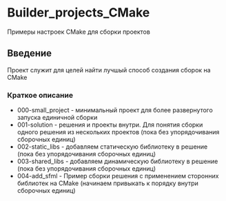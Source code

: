 # Builder_projects_CMake
Примеры настроек CMake для сборки проектов


## Введение

Проект служит для целей найти лучшый способ создания сборок на CMake

### Краткое описание

- 000-small_project - минимальный проект для более развернутого запуска единичной сборки
- 001-solution - решения и проекты внутри. Для понятия сборки одного решения из нескольких проектов (пока без упорядочивания сборочных единиц)
- 002-static_libs - добавляем статическую библиотеку в решение (пока без упорядочивания сборочных единиц)
- 003-shared_libs - добавляем динамическую библиотеку в решение (пока без упорядочивания сборочных единиц)
- 004-add_sfml - Пример сборки решения с применением сторонних библиотек на CMake (начинаем привыкать к порядку внутри сборочных единиц)

